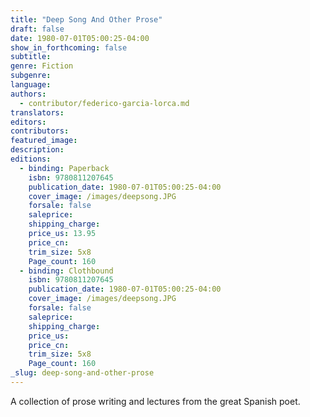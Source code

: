 ```yaml
---
title: "Deep Song And Other Prose"
draft: false
date: 1980-07-01T05:00:25-04:00
show_in_forthcoming: false
subtitle:
genre: Fiction
subgenre:
language:
authors:
  - contributor/federico-garcia-lorca.md
translators:
editors:
contributors:
featured_image:
description:
editions:
  - binding: Paperback
    isbn: 9780811207645
    publication_date: 1980-07-01T05:00:25-04:00
    cover_image: /images/deepsong.JPG
    forsale: false
    saleprice:
    shipping_charge:
    price_us: 13.95
    price_cn:
    trim_size: 5x8
    Page_count: 160
  - binding: Clothbound
    isbn: 9780811207645
    publication_date: 1980-07-01T05:00:25-04:00
    cover_image: /images/deepsong.JPG
    forsale: false
    saleprice:
    shipping_charge:
    price_us:
    price_cn:
    trim_size: 5x8
    Page_count: 160
_slug: deep-song-and-other-prose
---
```


A collection of prose writing and lectures from the great Spanish poet.

